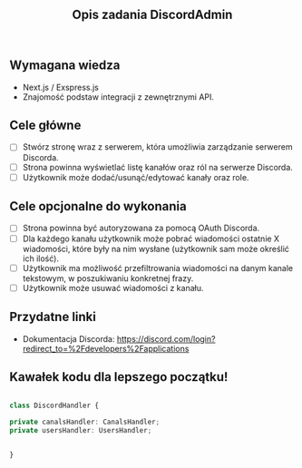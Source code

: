 <h2 align="center">Opis zadania DiscordAdmin </h2>

<br>

## Wymagana wiedza

- Next.js / Exspress.js
- Znajomość podstaw integracji z zewnętrznymi API.

## Cele główne
- [ ] Stwórz stronę wraz z serwerem, która umożliwia zarządzanie serwerem Discorda.
- [ ] Strona powinna wyświetlać listę kanałów oraz ról na serwerze Discorda.
- [ ] Użytkownik może dodać/usunąć/edytować kanały oraz role.

## Cele opcjonalne do wykonania
- [ ] Strona powinna być autoryzowana za pomocą OAuth Discorda.
- [ ] Dla każdego kanału użytkownik może pobrać wiadomości ostatnie X wiadomości, które były na nim wysłane (użytkownik sam może określić ich ilość).
- [ ] Użytkownik ma możliwość przefiltrowania wiadomości na danym kanale tekstowym, w poszukiwaniu konkretnej frazy.
- [ ] Użytkownik może usuwać wiadomości z kanału.

## Przydatne linki
- Dokumentacja Discorda: https://discord.com/login?redirect_to=%2Fdevelopers%2Fapplications

## Kawałek kodu dla lepszego początku!

```typescript

class DiscordHandler {

private canalsHandler: CanalsHandler;
private usersHandler: UsersHandler;


}


```
